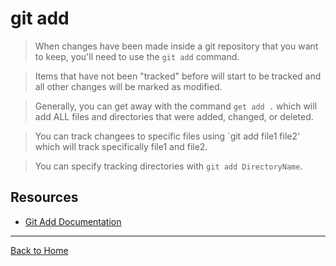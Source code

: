 # git add
>When changes have been made inside a git repository that you want to keep, you'll need to use the `git add` command. 

>Items that have not been "tracked" before will start to be tracked and all other changes will be marked as modified.

>Generally, you can get away with the command `get add .` which will add ALL files and directories that were added, changed, or deleted.

>You can track changees to specific files using `git add file1 file2' which will track specifically file1 and file2.

>You can specify tracking directories with `git add DirectoryName`.

## Resources
- [Git Add Documentation](https://git-scm.com/docs/git-add)
---
[Back to Home](../README.md) 